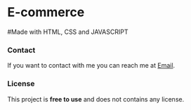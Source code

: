 # E-commerce

#Made with HTML, CSS and JAVASCRIPT

### Contact

If you want to contact with me you can reach me at [Email](web4032@gmail.com).

### License

This project is **free to use** and does not contains any license.
